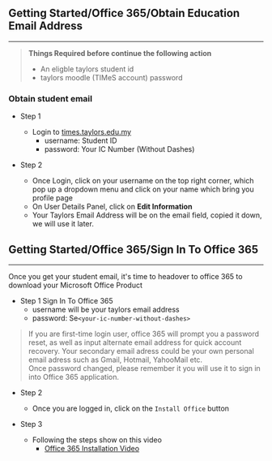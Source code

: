 ## Getting Started/Office 365/Obtain Education Email Address
***
> **Things Required before continue the following action**
>    - An eligble taylors student id
>    - taylors moodle (TIMeS account) password


### **Obtain student email**

- Step 1
  - Login to [times.taylors.edu.my](https://times.taylors.edu.my/login/index.php)
    - username: Student ID
    - password: Your IC Number (Without Dashes)
  
- Step 2
  - Once Login, click on your username on the top right corner, which pop up a dropdown menu and click on your name which bring you profile page
  - On User Details Panel, click on **Edit Information**
  - Your Taylors Email Address will be on the email field, copied it down, we will use it later.

## Getting Started/Office 365/Sign In To Office 365
***

Once you get your student email, it's time to headover to office 365 to download your Microsoft Office Product

- Step 1 Sign In To Office 365
  - username will be your taylors email address
  - password: Se`<your-ic-number-without-dashes>`

> If you are first-time login user, office 365 will prompt you a password reset, as well as input alternate email address for quick account recovery. Your secondary email adress could be your own personal email adress such as Gmail, Hotmail, YahooMail etc.   
> Once password changed, please remember it you will use it to sign in into Office 365 application.
- Step 2
  - Once you are logged in, click on the `Install Office` button

- Step 3
  - Following the steps show on this video
    - [Office 365 Installation Video](https://youtu.be/nqAwxOEj3h0?t=42)
